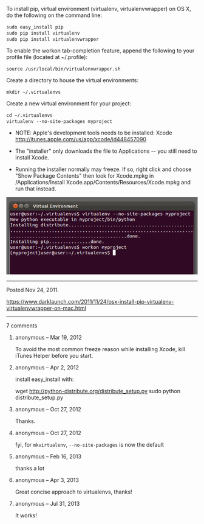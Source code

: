To install pip, virtual environment (virtualenv, virtualenvwrapper) on OS X, do the following on the command line:

```
sudo easy_install pip
sudo pip install virtualenv
sudo pip install virtualenvwrapper
```

To enable the workon tab-completion feature, append the following to your profile file (located at ~/.profile):

```
source /usr/local/bin/virtualenvwrapper.sh
```

Create a directory to house the virtual environments:

```
mkdir ~/.virtualenvs
```

Create a new virtual environment for your project:

```
cd ~/.virtualenvs
virtualenv --no-site-packages myproject
```

* NOTE: Apple's development tools needs to be installed: Xcode
http://itunes.apple.com/us/app/xcode/id448457090

* The "installer" only downloads the file to Applications -- you still need to install Xcode.

* Running the installer normally may freeze. If so, right click and choose "Show Package Contents" then
look for Xcode.mpkg in
/Applications/Install Xcode.app/Contents/Resources/Xcode.mpkg
and run that instead.

<img alt="" src="/img/uploads/2011-11/osx-install-pip-virtual-environment.png" />

---

Posted Nov 24, 2011.

https://www.darklaunch.com/2011/11/24/osx-install-pip-virtualenv-virtualenvwrapper-on-mac.html

---

7 comments

<ol><li><div>

anonymous &ndash; Mar 19, 2012<div>

To avoid the most common freeze reason while installing Xcode, kill iTunes Helper before you start.

</div></div></li><li><div>

anonymous &ndash; Apr 2, 2012<div>

install easy_install with:

wget <a href="http://python-distribute.org/distribute_setup.py">http://python-distribute.org/distribute_setup.py</a>
sudo python distribute_setup.py

</div></div></li><li><div>

anonymous &ndash; Oct 27, 2012<div>

Thanks.

</div></div></li><li><div>

anonymous &ndash; Oct 27, 2012<div>

fyi, for `mkvirtualenv`, `--no-site-packages` is now the default

</div></div></li><li><div>

anonymous &ndash; Feb 16, 2013<div>

thanks a lot

</div></div></li><li><div>

anonymous &ndash; Apr 3, 2013<div>

Great concise approach to virtualenvs, thanks!

</div></div></li><li><div>

anonymous &ndash; Jul 31, 2013<div>

It works!

</div></div></li></ol>